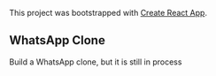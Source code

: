 This project was bootstrapped with [Create React App](https://github.com/facebook/create-react-app).

## WhatsApp Clone

Build a WhatsApp clone, but it is still in process
